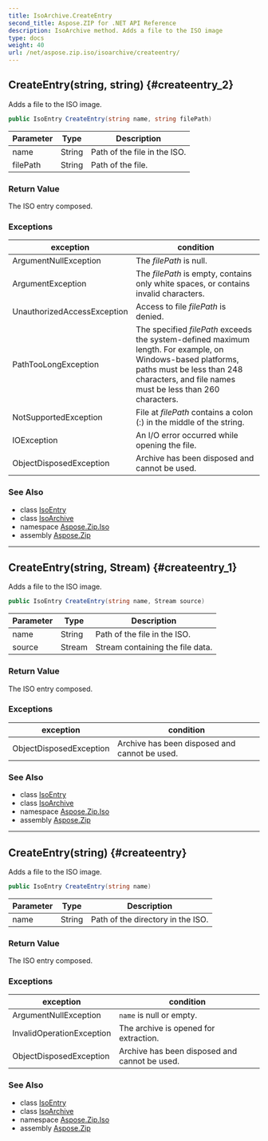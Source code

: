 ```yaml
---
title: IsoArchive.CreateEntry
second_title: Aspose.ZIP for .NET API Reference
description: IsoArchive method. Adds a file to the ISO image
type: docs
weight: 40
url: /net/aspose.zip.iso/isoarchive/createentry/
---
```

## CreateEntry(string, string) {#createentry_2}

Adds a file to the ISO image.

```csharp
public IsoEntry CreateEntry(string name, string filePath)
```

| Parameter | Type | Description |
| --- | --- | --- |
| name | String | Path of the file in the ISO. |
| filePath | String | Path of the file. |

### Return Value

The ISO entry composed.

### Exceptions

| exception | condition |
| --- | --- |
| ArgumentNullException | The *filePath* is null. |
| ArgumentException | The *filePath* is empty, contains only white spaces, or contains invalid characters. |
| UnauthorizedAccessException | Access to file *filePath* is denied. |
| PathTooLongException | The specified *filePath* exceeds the system-defined maximum length. For example, on Windows-based platforms, paths must be less than 248 characters, and file names must be less than 260 characters. |
| NotSupportedException | File at *filePath* contains a colon (:) in the middle of the string. |
| IOException | An I/O error occurred while opening the file. |
| ObjectDisposedException | Archive has been disposed and cannot be used. |

### See Also

* class [IsoEntry](../../isoentry/)
* class [IsoArchive](../)
* namespace [Aspose.Zip.Iso](../../isoarchive/)
* assembly [Aspose.Zip](../../../)

---

## CreateEntry(string, Stream) {#createentry_1}

Adds a file to the ISO image.

```csharp
public IsoEntry CreateEntry(string name, Stream source)
```

| Parameter | Type | Description |
| --- | --- | --- |
| name | String | Path of the file in the ISO. |
| source | Stream | Stream containing the file data. |

### Return Value

The ISO entry composed.

### Exceptions

| exception | condition |
| --- | --- |
| ObjectDisposedException | Archive has been disposed and cannot be used. |

### See Also

* class [IsoEntry](../../isoentry/)
* class [IsoArchive](../)
* namespace [Aspose.Zip.Iso](../../isoarchive/)
* assembly [Aspose.Zip](../../../)

---

## CreateEntry(string) {#createentry}

Adds a file to the ISO image.

```csharp
public IsoEntry CreateEntry(string name)
```

| Parameter | Type | Description |
| --- | --- | --- |
| name | String | Path of the directory in the ISO. |

### Return Value

The ISO entry composed.

### Exceptions

| exception | condition |
| --- | --- |
| ArgumentNullException | `name` is null or empty. |
| InvalidOperationException | The archive is opened for extraction. |
| ObjectDisposedException | Archive has been disposed and cannot be used. |

### See Also

* class [IsoEntry](../../isoentry/)
* class [IsoArchive](../)
* namespace [Aspose.Zip.Iso](../../isoarchive/)
* assembly [Aspose.Zip](../../../)


